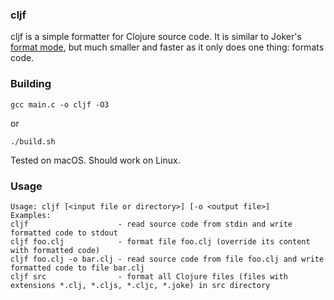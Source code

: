 ### cljf

cljf is a simple formatter for Clojure source code. It is similar to Joker's [format mode](https://github.com/candid82/joker#format-mode), but much smaller and faster as it only does one thing: formats code.

### Building

```
gcc main.c -o cljf -O3
```

or

```
./build.sh
```

Tested on macOS. Should work on Linux.

### Usage

```
Usage: cljf [<input file or directory>] [-o <output file>]
Examples:
cljf                    - read source code from stdin and write formatted code to stdout
cljf foo.clj            - format file foo.clj (override its content with formatted code)
cljf foo.clj -o bar.clj - read source code from file foo.clj and write formatted code to file bar.clj
cljf src                - format all Clojure files (files with extensions *.clj, *.cljs, *.cljc, *.joke) in src directory
```

